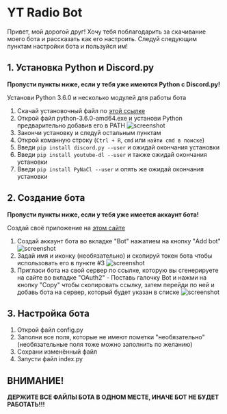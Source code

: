 # YT Radio Bot

Привет, мой дорогой друг! Хочу тебя поблагодарить за скачивание моего бота и рассказать как его настроить.
Следуй следующим пунктам настройки бота и пользуйся им!


## 1. Установка Python и Discord.py

**Пропусти пункты ниже, если у тебя уже имеются Python с Discord.py!**

Установи Python 3.6.0 и несколько модулей для работы бота
  1. Скачай установочный файл по [этой ссылке](https://www.python.org/ftp/python/3.6.0/python-3.6.0-amd64.exe)
  2. Открой файл python-3.6.0-amd64.exe и установи Python предварительно добавив его в PATH ![screenshot](https://i.imgur.com/eyvhmgU.png)
  3. Закончи установку и следуй остальным пунктам
  4. Открой команную строку (`Ctrl + R`, `cmd` или `найти cmd в поиске`)
  5. Введи `pip install discord.py --user` и ожидай окончания установки
  6. Введи `pip install youtube-dl --user` и также ожидай окончания установки 
  7. Введи `pip install PyNaCl --user` и опять же ожидай окончания установки


## 2. Создание бота

**Пропусти пункты ниже, если у тебя уже имеется аккаунт бота!**

Создай своё приложение на [этом сайте](https://discordapp.com/developers/applications/)
  1. Создай аккаунт бота во вкладке "Bot" нажатием на кнопку "Add bot" ![screenshot](https://i.imgur.com/g9NeJHt.png)
  2. Задай имя и иконку (необязательно) и скопируй токен бота чтобы использовать его в пункте #3 ![screenshot](https://i.imgur.com/1ZN5hMl.png)
  3. Пригласи бота на свой сервер по ссылке, которую вы сгенерируете на сайте во вкладке "OAuth2"
    - Поставь галочку Bot и нажми на кнопку "Copy" чтобы скопировать ссылку, затем перейди по ней и добавь бота на сервер, который будет указан в списке ![screenshot](https://i.imgur.com/Yrf57ou.png)

## 3. Настройка бота

1. Открой файл config.py
2. Заполни все поля, которые не имеют пометки "необязательно" (необязательные поля тоже можно заполнить по желанию)
3. Сохрани изменённый файл
4. Запусти файл index.py

## ВНИМАНИЕ!

**ДЕРЖИТЕ ВСЕ ФАЙЛЫ БОТА В ОДНОМ МЕСТЕ, ИНАЧЕ БОТ НЕ БУДЕТ РАБОТАТЬ!!!**
